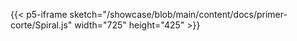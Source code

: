 {{< p5-iframe sketch="/showcase/blob/main/content/docs/primer-corte/Spiral.js" width="725" height="425" >}}
